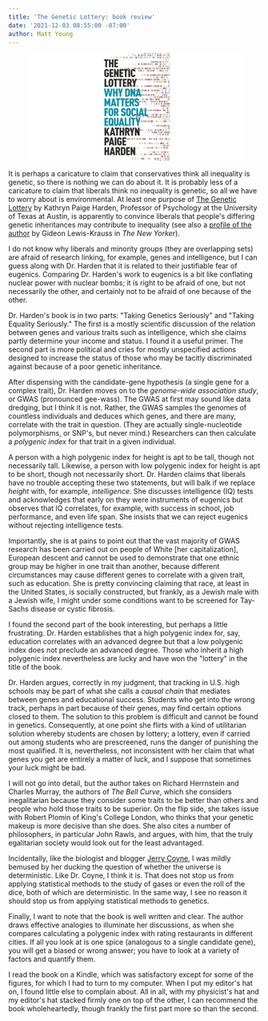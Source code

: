 ```yaml
---
title: 'The Genetic Lottery: book review'
date: '2021-12-03 08:55:00 -07:00'
author: Matt Young
---
```


<figure>
<img src="/uploads/2021/Harden_Genetics_Cover.jpg" alt="Book cover"/>
</figure>

It is perhaps a caricature to claim that conservatives think all inequality is genetic, so there is nothing we can do about it. It is probably less of a caricature to claim that liberals think no inequality is genetic, so all we have to worry about is environmental. At least one purpose of <a href="https://www.amazon.com/Genetic-Lottery-Matters-Social-Equality/dp/0691190801">The Genetic Lottery</a> by Kathryn Paige Harden, Professor of Psychology at the University of Texas at Austin, is apparently to convince liberals that people's differing genetic inheritances may contribute to inequality (see also a <a href=https://www.newyorker.com/magazine/2021/09/13/can-progressives-be-convinced-that-genetics-matters>profile of the author</a> by Gideon Lewis-Krauss in <i>The New Yorker</i>).

I do not know why liberals and minority groups (they are overlapping sets) are afraid of research linking, for example, genes and intelligence, but I can guess along with Dr. Harden that it is related to their justifiable fear of eugenics. Comparing Dr. Harden's work to eugenics is a bit like conflating nuclear power with nuclear bombs; it is right to be afraid of one, but not necessarily the other, and certainly not to be afraid of one because of the other.

Dr. Harden's book is in two parts: "Taking Genetics Seriously" and "Taking Equality Seriously." The first is a mostly scientific discussion of the relation between genes and various traits such as intelligence, which she claims partly determine your income and status. I found it a useful primer. The second part is more political and cries for mostly unspecified actions designed to increase the status of those who may be tacitly discriminated against because of a poor genetic inheritance.

<!--more-->

After dispensing with the candidate-gene hypothesis (a single gene for a complex trait), Dr. Harden moves on to the <i>genome-wide association study</i>, or GWAS (pronounced gee-wass). The GWAS at first may sound like data dredging, but I think it is not. Rather, the GWAS samples the genomes of countless individuals and deduces which genes, and there are many, correlate with the trait in question. (They are actually single-nucleotide polymorphisms, or SNP's, but never mind.) Researchers can then calculate a <i>polygenic index</i> for that trait in a given individual. 

A person with a high polygenic index for height is apt to be tall, though not necessarily tall. Likewise, a person with low polygenic index for height is apt to be short, though not necessarily short. Dr. Harden claims that liberals have no trouble accepting these two statements, but will balk if we replace <i>height</i> with, for example, <i>intelligence</i>. She discusses intelligence (IQ) tests and acknowledges that early on they were instruments of eugenics but observes that IQ correlates, for example, with success in school, job performance, and even life span. She insists that we can reject eugenics without rejecting intelligence tests.

Importantly, she is at pains to point out that the vast majority of GWAS research has been carried out on people of White [her capitalization], European descent and cannot be used to demonstrate that one ethnic group may be higher in one trait than another, because different circumstances may cause different genes to correlate with a given trait, such as education. She is pretty convincing claiming that race, at least in the United States, is socially constructed, but frankly, as a Jewish male with a Jewish wife, I might under some conditions want to be screened for Tay-Sachs disease or cystic fibrosis. 

I found the second part of the book interesting, but perhaps a little frustrating. Dr. Harden establishes that a high polygenic index for, say, education correlates with an advanced degree but that a low polygenic index does not preclude an advanced degree. Those who inherit a high polygenic index nevertheless are lucky and have won the "lottery" in the title of the book.

Dr. Harden argues, correctly in my judgment, that tracking in U.S. high schools may be part of what she calls a <i>causal chain</i> that mediates between genes and educational success. Students who get into the wrong track, perhaps in part because of their genes, may find certain options closed to them. The solution to this problem is difficult and cannot be found in genetics. Consequently, at one point she flirts with a kind of utilitarian solution whereby students are chosen by lottery; a lottery, even if carried out among students who are prescreened, runs the danger of punishing the most qualified. It is, nevertheless, not inconsistent with her claim that what genes you get are entirely a matter of luck, and I suppose that sometimes your luck might be bad.

I will not go into detail, but the author takes on Richard Herrnstein and Charles Murray, the authors of <i>The Bell Curve</i>, which she considers inegalitarian because they consider some traits to be better than others and people who hold those traits to be superior. On the flip side, she takes issue with Robert Plomin of King's College London, who thinks that your genetic makeup is more decisive than she does. She also cites a number of philosophers, in particular John Rawls, and argues, with him, that the truly egalitarian society would look out for the least advantaged. 

Incidentally, like the biologist and blogger <a href="https://whyevolutionistrue.com/2021/11/19/my-review-of-a-genetics-and-social-policy-book-in-the-washington-post/">Jerry Coyne</a>, I was mildly bemused by her ducking the question of whether the universe is deterministic. Like Dr. Coyne, I think it is. That does not stop us from applying statistical methods to the study of gases or even the roll of the dice, both of which are deterministic. In the same way, I see no reason it should stop us from applying statistical methods to genetics.

Finally, I want to note that the book is well written and clear. The author draws effective analogies to illuminate her discussions, as when she compares calculating a polygenic index with rating restaurants in different cities. If all you look at is one spice (analogous to a single candidate gene), you will get a biased or wrong answer; you have to look at a variety of factors and quantify them. 

I read the book on a Kindle, which was satisfactory except for some of the figures, for which I had to turn to my computer. When I put my editor's hat on, I found little else to complain about. All in all, with my physicist's hat and my editor's hat stacked firmly one on top of the other, I can recommend the book wholeheartedly, though frankly the first part more so than the second. 
